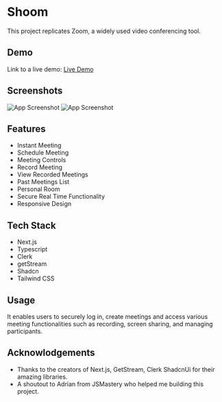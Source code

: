 # Shoom

This project replicates Zoom, a widely used video conferencing tool.

## Demo

Link to a live demo: [Live Demo](https://shoom-kappa.vercel.app/)

## Screenshots

![App Screenshot](https://i.ibb.co/GQpqd8V/Screenshot-2024-04-08-at-8-05-11-PM.png)
![App Screenshot](https://i.ibb.co/bzh29wC/Screenshot-2024-04-08-at-8-11-46-PM.png)

## Features

- Instant Meeting
- Schedule Meeting
- Meeting Controls
- Record Meeting
- View Recorded Meetings
- Past Meetings List
- Personal Room
- Secure Real Time Functionality
- Responsive Design

## Tech Stack

- Next.js
- Typescript
- Clerk
- getStream
- Shadcn
- Tailwind CSS

## Usage

It enables users to securely log in, create meetings and access various meeting functionalities such as recording, screen sharing, and managing participants.

## Acknowlodgements

- Thanks to the creators of Next.js, GetStream, Clerk ShadcnUi for their amazing libraries.
- A shoutout to Adrian from JSMastery who helped me building this project.
